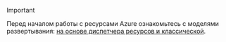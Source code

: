 > [!IMPORTANT]
> Перед началом работы с ресурсами Azure ознакомьтесь с моделями развертывания: [на основе диспетчера ресурсов и классической](../articles/azure-resource-manager/resource-manager-deployment-model.md).


<!--HONumber=Nov16_HO5-->


